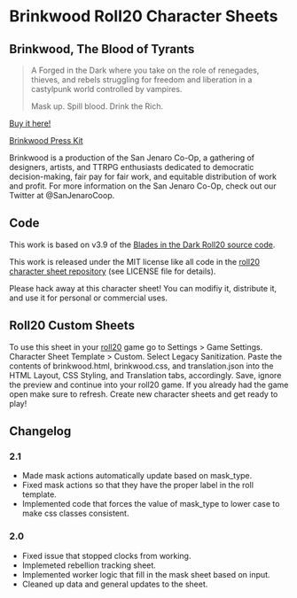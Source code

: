 # Brinkwood Roll20 Character Sheets

## Brinkwood, The Blood of Tyrants
>A Forged in the Dark where you take on the role of renegades, thieves, and rebels struggling for freedom and liberation in a castylpunk world controlled by vampires.
>
>Mask up. Spill blood. Drink the Rich.

[Buy it here!](https://www.kickstarter.com/projects/erikthebearik/brinkwood-the-blood-of-tyrants/description)

[Brinkwood Press Kit](https://hype.news/san-jenaro-co-op-us/brinkwood-the-blood-of-tyrants-qa3ugsjd)

Brinkwood is a production of the San Jenaro Co-Op, a gathering of designers, artists, and TTRPG enthusiasts dedicated to democratic decision-making, fair pay for fair work, and equitable distribution of work and profit. For more information on the San Jenaro Co-Op, check out our Twitter at @SanJenaroCoop.


## Code

This work is based on v3.9 of the [Blades in the Dark Roll20 source code](https://github.com/karraki/roll20-character-sheets/tree/master/Blades%20in%20the%20Dark).

This work is released under the MIT license like all code in the [roll20 character sheet repository](https://github.com/karraki/roll20-character-sheets) (see LICENSE file for details).

Please hack away at this character sheet! You can modifiy it, distribute it, and use it for personal or commercial uses.

## Roll20 Custom Sheets

To use this sheet in your [roll20](roll20.net) game go to Settings > Game Settings. Character Sheet Template > Custom. Select Legacy Sanitization. Paste the contents of brinkwood.html, brinkwood.css, and translation.json into the HTML Layout, CSS Styling, and Translation tabs, accordingly. Save, ignore the preview and continue into your roll20 game. If you already had the game open make sure to refresh. Create new character sheets and get ready to play!

## Changelog
### 2.1
* Made mask actions automatically update based on mask_type.
* Fixed mask actions so that they have the proper label in the roll template.
* Implemented code that forces the value of mask_type to lower case to make css classes consistent.

### 2.0

* Fixed issue that stopped clocks from working.
* Implemeted rebellion tracking sheet.
* Implemented worker logic that fill in the mask sheet based on input.
* Cleaned up data and general updates to the sheet.
